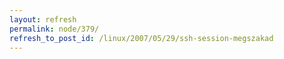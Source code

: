 ```yaml
---
layout: refresh
permalink: node/379/
refresh_to_post_id: /linux/2007/05/29/ssh-session-megszakad
---
```

